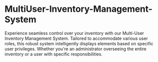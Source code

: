 # MultiUser-Inventory-Management-System
Experience seamless control over your inventory with our Multi-User Inventory Management System. Tailored to accommodate various user roles, this robust system intelligently displays elements based on specific user privileges. Whether you're an administrator overseeing the entire inventory or a user with specific responsibilities.
